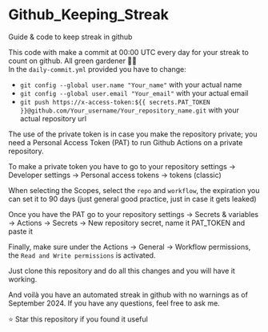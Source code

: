 # Github_Keeping_Streak
Guide &amp; code to keep streak in github

This code with make a commit at 00:00 UTC every day for your streak to count on github. All green gardener 🧑‍🌾  
In the `daily-commit.yml` provided you have to change:
* `git config --global user.name "Your_name"` with your actual name
* `git config --global user.email "Your_email"` with your actual email
* `git push https://x-access-token:${{ secrets.PAT_TOKEN }}@github.com/Your_username/Your_repository_name.git` with your actual repository url

The use of the private token is in case you make the repository private; you need a Personal Access Token (PAT) to run Github Actions on a private repository.

To make a private token you have to go to your repository settings -> Developer settings -> Personal access tokens -> tokens (classic)

When selecting the Scopes, select the `repo` and `workflow`, the expiration you can set it to 90 days (just general good practice, just in case it gets leaked)

Once you have the PAT go to your repository settings -> Secrets & variables -> Actions -> Secrets -> New repository secret, name it PAT_TOKEN and paste it

Finally, make sure under the Actions -> General -> Workflow permissions, the `Read and Write permissions` is activated. 

Just clone this repository and do all this changes and you will have it working. 

And voilà you have an automated streak in github with no warnings as of September 2024. If you have any questions, feel free to ask me. 

⭐ Star this repository if you found it useful 


